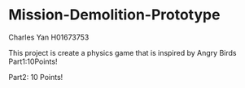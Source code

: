 # Mission-Demolition-Prototype
Charles Yan H01673753

This project is create a physics game that is inspired by Angry Birds 
Part1:10Points!

Part2: 10 Points!
